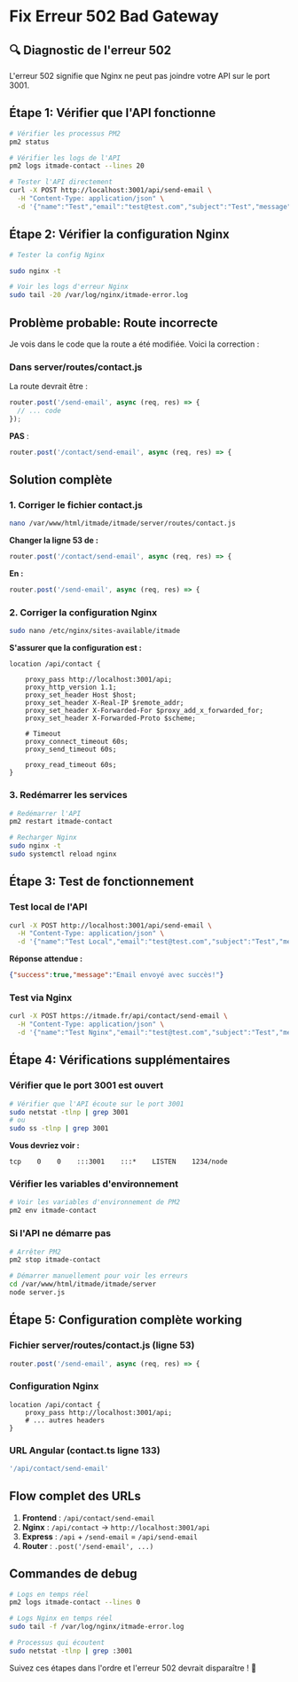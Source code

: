 # Fix Erreur 502 Bad Gateway

## 🔍 Diagnostic de l'erreur 502

L'erreur 502 signifie que Nginx ne peut pas joindre votre API sur le port 3001.

## Étape 1: Vérifier que l'API fonctionne

```bash
# Vérifier les processus PM2
pm2 status

# Vérifier les logs de l'API
pm2 logs itmade-contact --lines 20

# Tester l'API directement
curl -X POST http://localhost:3001/api/send-email \
  -H "Content-Type: application/json" \
  -d '{"name":"Test","email":"test@test.com","subject":"Test","message":"Test message"}'
```

## Étape 2: Vérifier la configuration Nginx

```bash
# Tester la config Nginx

sudo nginx -t

# Voir les logs d'erreur Nginx
sudo tail -20 /var/log/nginx/itmade-error.log
```

## Problème probable: Route incorrecte

Je vois dans le code que la route a été modifiée. Voici la correction :

### Dans server/routes/contact.js
La route devrait être :
```javascript
router.post('/send-email', async (req, res) => {
  // ... code
});
```

**PAS** :
```javascript
router.post('/contact/send-email', async (req, res) => {
```

## Solution complète

### 1. Corriger le fichier contact.js
```bash
nano /var/www/html/itmade/itmade/server/routes/contact.js
```

**Changer la ligne 53 de :**
```javascript
router.post('/contact/send-email', async (req, res) => {
```

**En :**
```javascript
router.post('/send-email', async (req, res) => {
```

### 2. Corriger la configuration Nginx
```bash
sudo nano /etc/nginx/sites-available/itmade
```

**S'assurer que la configuration est :**
```nginx
location /api/contact {

    proxy_pass http://localhost:3001/api;
    proxy_http_version 1.1;
    proxy_set_header Host $host;
    proxy_set_header X-Real-IP $remote_addr;
    proxy_set_header X-Forwarded-For $proxy_add_x_forwarded_for;
    proxy_set_header X-Forwarded-Proto $scheme;
    
    # Timeout
    proxy_connect_timeout 60s;
    proxy_send_timeout 60s;

    proxy_read_timeout 60s;
}
```


### 3. Redémarrer les services
```bash
# Redémarrer l'API
pm2 restart itmade-contact

# Recharger Nginx
sudo nginx -t
sudo systemctl reload nginx
```

## Étape 3: Test de fonctionnement

### Test local de l'API
```bash
curl -X POST http://localhost:3001/api/send-email \
  -H "Content-Type: application/json" \
  -d '{"name":"Test Local","email":"test@test.com","subject":"Test","message":"Test local API"}'
```

**Réponse attendue :**
```json
{"success":true,"message":"Email envoyé avec succès!"}
```

### Test via Nginx
```bash
curl -X POST https://itmade.fr/api/contact/send-email \
  -H "Content-Type: application/json" \
  -d '{"name":"Test Nginx","email":"test@test.com","subject":"Test","message":"Test via Nginx"}'
```

## Étape 4: Vérifications supplémentaires

### Vérifier que le port 3001 est ouvert
```bash
# Vérifier que l'API écoute sur le port 3001
sudo netstat -tlnp | grep 3001
# ou
sudo ss -tlnp | grep 3001
```

**Vous devriez voir :**
```
tcp    0    0    :::3001    :::*    LISTEN    1234/node
```

### Vérifier les variables d'environnement
```bash
# Voir les variables d'environnement de PM2
pm2 env itmade-contact
```

### Si l'API ne démarre pas
```bash
# Arrêter PM2
pm2 stop itmade-contact

# Démarrer manuellement pour voir les erreurs
cd /var/www/html/itmade/itmade/server
node server.js
```

## Étape 5: Configuration complète working

### Fichier server/routes/contact.js (ligne 53)
```javascript
router.post('/send-email', async (req, res) => {
```

### Configuration Nginx
```nginx
location /api/contact {
    proxy_pass http://localhost:3001/api;
    # ... autres headers
}
```

### URL Angular (contact.ts ligne 133)
```typescript
'/api/contact/send-email'
```

## Flow complet des URLs

1. **Frontend** : `/api/contact/send-email`
2. **Nginx** : `/api/contact` → `http://localhost:3001/api`
3. **Express** : `/api` + `/send-email` = `/api/send-email`
4. **Router** : `.post('/send-email', ...)`

## Commandes de debug

```bash
# Logs en temps réel
pm2 logs itmade-contact --lines 0

# Logs Nginx en temps réel
sudo tail -f /var/log/nginx/itmade-error.log

# Processus qui écoutent
sudo netstat -tlnp | grep :3001
```

Suivez ces étapes dans l'ordre et l'erreur 502 devrait disparaître ! 🔧